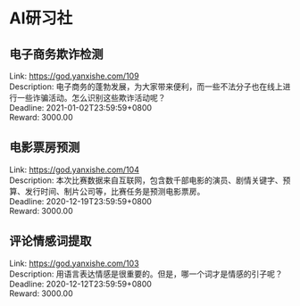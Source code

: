 # AI研习社



## 电子商务欺诈检测

Link: https://god.yanxishe.com/109  
Description: 电子商务的蓬勃发展，为大家带来便利，而一些不法分子也在线上进行一些诈骗活动。怎么识别这些欺诈活动呢？  
Deadline: 2021-01-02T23:59:59+0800  
Reward: 3000.00  


## 电影票房预测

Link: https://god.yanxishe.com/104  
Description: 本次比赛数据来自互联网，包含数千部电影的演员、剧情关键字、预算、发行时间、制片公司等，比赛任务是预测电影票房。  
Deadline: 2020-12-19T23:59:59+0800  
Reward: 3000.00  


## 评论情感词提取

Link: https://god.yanxishe.com/103  
Description: 用语言表达情感是很重要的。但是，哪一个词才是情感的引子呢？  
Deadline: 2020-12-12T23:59:59+0800  
Reward: 3000.00  

